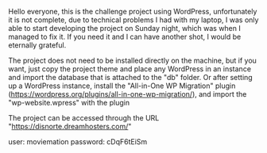 Hello everyone, this is the challenge project using WordPress, unfortunately it is not complete, due to technical problems I had with my laptop, I was only able to start developing the project on Sunday night, which was when I managed to fix it. If you need it and I can have another shot, I would be eternally grateful.

The project does not need to be installed directly on the machine, but if you want, just copy the project theme and place any WordPress in an instance and import the database that is attached to the "db" folder. Or after setting up a WordPress instance, install the "All-in-One WP Migration" plugin (https://wordpress.org/plugins/all-in-one-wp-migration/), and import the "wp-website.wpress" with the plugin

The project can be accessed through the URL "https://disnorte.dreamhosters.com/"

<!-- Dashboard Access -->
user: moviemation
password: cDqF6tEiSm
